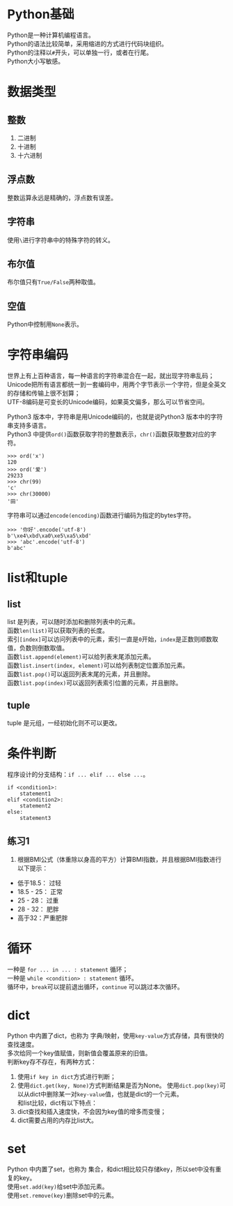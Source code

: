 # Python基础
Python是一种计算机编程语言。    
Python的语法比较简单，采用缩进的方式进行代码块组织。    
Python的注释以`#`开头，可以单独一行，或者在行尾。    
Python大小写敏感。    

# 数据类型
## 整数
1. 二进制
2. 十进制
3. 十六进制

## 浮点数
整数运算永远是精确的，浮点数有误差。     

## 字符串
使用`\`进行字符串中的特殊字符的转义。

## 布尔值
布尔值只有`True/False`两种取值。

## 空值
Python中控制用`None`表示。

# 字符串编码
世界上有上百种语言，每一种语言的字符串混合在一起，就出现字符串乱码；    
Unicode把所有语言都统一到一套编码中，用两个字节表示一个字符，但是全英文的存储和传输上很不划算；    
UTF-8编码是可变长的Unicode编码，如果英文偏多，那么可以节省空间。    
      
Python3 版本中，字符串是用Unicode编码的，也就是说Python3 版本中的字符串支持多语言。    
Python3 中提供`ord()`函数获取字符的整数表示，`chr()`函数获取整数对应的字符。     
    
	>>> ord('x')
	120
	>>> ord('爱')
	29233
	>>> chr(99)
	'c'
	>>> chr(30000)
	'田'
     
字符串可以通过`encode(encoding)`函数进行编码为指定的bytes字符。    
    
	>>> '你好'.encode('utf-8')
	b'\xe4\xbd\xa0\xe5\xa5\xbd'
	>>> 'abc'.encode('utf-8')
	b'abc'
    
# list和tuple

## list
list 是列表，可以随时添加和删除列表中的元素。   
函数`len(list)`可以获取列表的长度。    
索引`[index]`可以访问列表中的元素，索引一直是`0`开始，`index`是正数则顺数取值，负数则倒数取值。    
函数`list.append(element)`可以给列表末尾添加元素。    
函数`list.insert(index, element)`可以给列表制定位置添加元素。    
函数`list.pop()`可以返回列表末尾的元素，并且删除。    
函数`list.pop(index)`可以返回列表索引位置的元素，并且删除。    

## tuple
tuple 是元组，一经初始化则不可以更改。

# 条件判断
程序设计的分支结构：`if ... elif ... else ...`。     
    
	if <condition1>:
		statement1
	elif <condition2>:
		statement2
	else:
		statement3
    
## 练习1
1. 根据BMI公式（体重除以身高的平方）计算BMI指数，并且根据BMI指数进行以下提示：    
* 低于18.5： 过轻
* 18.5 - 25： 正常
* 25 - 28： 过重
* 28 - 32： 肥胖
* 高于32：严重肥胖

# 循环
一种是 `for ... in ... : statement` 循环；     
一种是 `while <condition> : statement` 循环。    
循环中，`break`可以提前退出循环，`continue`	可以跳过本次循环。

# dict
Python 中内置了dict，也称为 字典/映射，使用`key-value`方式存储，具有很快的查找速度。   
多次给同一个key值赋值，则新值会覆盖原来的旧值。    
判断key存不存在，有两种方式：
1. 使用`if key in dict`方式进行判断；
2. 使用`dict.get(key, None)`方式判断结果是否为None。
使用`dict.pop(key)`可以从dict中删除某一对`key-value`值，也就是dict的一个元素。    
和list比较，dict有以下特点：
1. dict查找和插入速度快，不会因为key值的增多而变慢；
2. dict需要占用的内存比list大。    

# set
Python 中内置了set，也称为 集合，和dict相比较只存储key，所以set中没有重复的key。    
使用`set.add(key)`给set中添加元素。    
使用`set.remove(key)`删除set中的元素。
